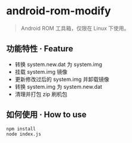# android-rom-modify

> Android ROM 工具箱，仅限在 Linux 下使用。

## 功能特性 · Feature

- 转换 system.new.dat 为 system.img 
- 挂载 system.img 镜像 
- 更新修改过后的 system.img 并卸载镜像 
- 转换 system.img 为 system.new.dat 
- 清理并打包 zip 刷机包

## 如何使用 · How to use

```sh
npm install
node index.js
```